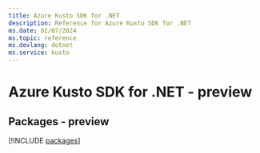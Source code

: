 ```yaml
---
title: Azure Kusto SDK for .NET
description: Reference for Azure Kusto SDK for .NET
ms.date: 02/07/2024
ms.topic: reference
ms.devlang: dotnet
ms.service: kusto
---
```

# Azure Kusto SDK for .NET - preview
## Packages - preview
[!INCLUDE [packages](kusto-index.md)]